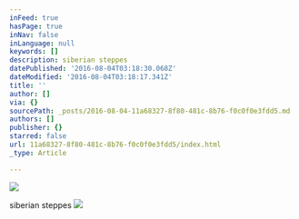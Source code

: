```yaml
---
inFeed: true
hasPage: true
inNav: false
inLanguage: null
keywords: []
description: siberian steppes
datePublished: '2016-08-04T03:18:30.068Z'
dateModified: '2016-08-04T03:18:17.341Z'
title: ''
author: []
via: {}
sourcePath: _posts/2016-08-04-11a68327-8f80-481c-8b76-f0c0f0e3fdd5.md
authors: []
publisher: {}
starred: false
url: 11a68327-8f80-481c-8b76-f0c0f0e3fdd5/index.html
_type: Article

---
```

![](https://the-grid-user-content.s3-us-west-2.amazonaws.com/abe9d951-e50c-4b58-b9bd-df6a592a423a.jpg)

siberian steppes
![](https://the-grid-user-content.s3-us-west-2.amazonaws.com/f643d222-1358-48aa-9859-ad56080784f1.png)
